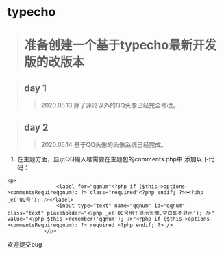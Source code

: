 # typecho

># 准备创建一个基于typecho最新开发版的改版本

> ## day 1
>>2020.05.13
除了评论以外的QQ头像已经完全修改。

>## day 2
>>2020.05.14
基于QQ头像的头像系统已经完成。

1. 在主题方面，显示QQ输入框需要在主题包的comments.php中
添加以下代码：
~~~
<p>
                <label for="qqnum"<?php if ($this->options->commentsRequireqqnum): ?> class="required"<?php endif; ?>><?php _e('QQ号'); ?></label>
                <input type="text" name="qqnum" id="qqnum" class="text" placeholder="<?php _e('QQ号用于显示头像,空白即不显示'); ?>" value="<?php $this->remember('qqnum'); ?>"<?php if ($this->options->commentsRequireqqnum): ?> required <?php endif; ?> />
            </p>
~~~


欢迎提交bug